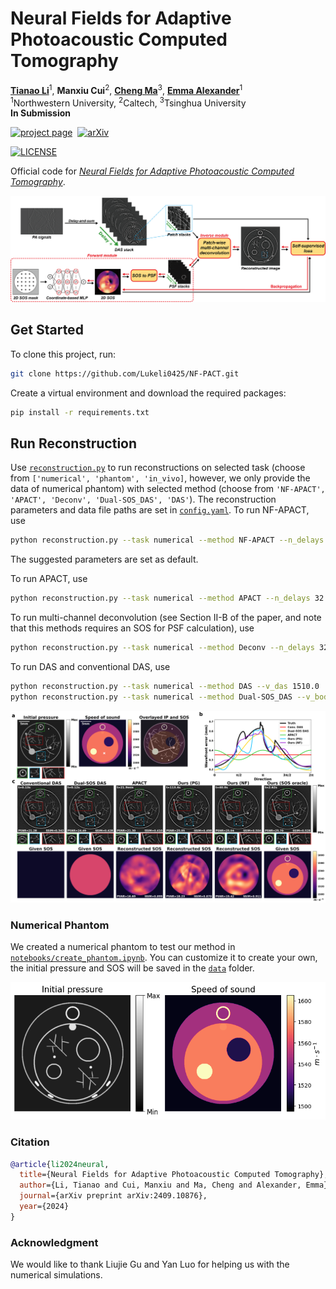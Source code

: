 # Neural Fields for Adaptive Photoacoustic Computed Tomography

<b>[Tianao Li](https://lukeli0425.github.io)</b><sup>1</sup>, <b>Manxiu Cui</b><sup>2</sup>, <b>[Cheng Ma](https://rachmaninov-ma.wixsite.com/mysite)</b><sup>3</sup>, <b>[Emma Alexander](https://www.alexander.vision/emma)</b><sup>1</sup><br>
<sup>1</sup>Northwestern University, <sup>2</sup>Caltech, <sup>3</sup>Tsinghua University<br>
__In Submission__

[![project page](https://img.shields.io/badge/project-page-purple)](https://lukeli0425.github.io/NF-APACT)&nbsp;
[![arXiv](https://img.shields.io/badge/arXiv-2409.10876-b31b1b.svg)](https://arxiv.org/abs/2409.10876)&nbsp;

[![LICENSE](https://img.shields.io/badge/MIT-Lisence-blue)](./LICENSE)&nbsp;

Official code for [_Neural Fields for Adaptive Photoacoustic Computed Tomography_](https://lukeli0425.github.io/NF-APACT).

![Overview](figures/overview.png)

## Get Started

To clone this project, run:

```zsh
git clone https://github.com/Lukeli0425/NF-PACT.git
```

Create a virtual environment and download the required packages:

```zsh
pip install -r requirements.txt
```

## Run Reconstruction

Use [`reconstruction.py`](reconstruction.py) to run reconstructions on selected task (choose from `['numerical', 'phantom', 'in_vivo]`, however, we only provide the data of numerical phantom) with selected method (choose from `'NF-APACT', 'APACT', 'Deconv', 'Dual-SOS_DAS', 'DAS'`). The reconstruction parameters and data file paths are set in [`config.yaml`](config.yaml). To run NF-APACT, use
```bash
python reconstruction.py --task numerical --method NF-APACT --n_delays 32 --lam_tv 5e-5 --n_epochs 10 --batch_size 64 --lr 1e-3
```
The suggested parameters are set as default. 

To run APACT, use
```bash
python reconstruction.py --task numerical --method APACT --n_delays 32 --lam_tsv 5e-15 --n_iters 10
```

To run multi-channel deconvolution (see Section II-B of the paper, and note that this methods requires an SOS for PSF calculation), use
```bash
python reconstruction.py --task numerical --method Deconv --n_delays 32 --batch_size 64
```

To run DAS and conventional DAS, use 
```bash
python reconstruction.py --task numerical --method DAS --v_das 1510.0
python reconstruction.py --task numerical --method Dual-SOS_DAS --v_body 1560.0
```

![](figures/figure_numerical.png)

### Numerical Phantom

We created a numerical phantom to test our method in [`notebooks/create_phantom.ipynb`](notebooks/create_phantom.ipynb). You can customize it to create your own, the initial pressure and SOS will be saved in the [`data`](data) folder.

![](figures/numerical_phantom.png)


### Citation

```bibtex
@article{li2024neural,
  title={Neural Fields for Adaptive Photoacoustic Computed Tomography},
  author={Li, Tianao and Cui, Manxiu and Ma, Cheng and Alexander, Emma},
  journal={arXiv preprint arXiv:2409.10876},
  year={2024}
}
```

### Acknowledgment

We would like to thank Liujie Gu and Yan Luo for helping us with the numerical simulations.

